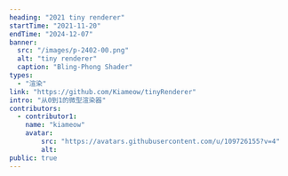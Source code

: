 ```yaml
---
heading: "2021 tiny renderer"
startTime: "2021-11-20"
endTime: "2024-12-07"
banner:
  src: "/images/p-2402-00.png"
  alt: "tiny renderer"
  caption: "Bling-Phong Shader"
types:
  - "渲染"
link: "https://github.com/Kiameow/tinyRenderer"
intro: "从0到1的微型渲染器"
contributors: 
  - contributor1:
    name: "kiameow"
    avatar:
        src: "https://avatars.githubusercontent.com/u/109726155?v=4"
        alt: 
public: true
---
```



